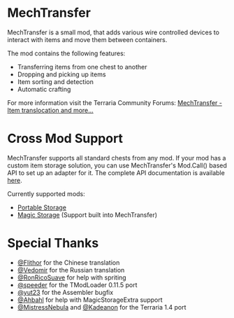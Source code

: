 # MechTransfer

MechTransfer is a small mod, that adds various wire controlled devices to interact with items and move them between containers.

The mod contains the following features:
- Transferring items from one chest to another
- Dropping and picking up items
- Item sorting and detection
- Automatic crafting

For more information visit the Terraria Community Forums: [MechTransfer - Item translocation and more...](https://forums.terraria.org/index.php?threads/mechtransfer-item-translocation-and-more.60571/)

# Cross Mod Support

MechTransfer supports all standard chests from any mod. If your mod has a custom item storage solution, you can use MechTransfer's Mod.Call() based API to set up an adapter for it.
The complete API documentation is available [here](https://github.com/DRKV333/MechTransfer/wiki/Adapter-extensibility).

Currently supported mods:
- [Portable Storage](https://forums.terraria.org/index.php?threads/portable-storage.65161/)
- [Magic Storage](https://forums.terraria.org/index.php?threads/magic-storage.56294/) (Support built into MechTransfer)

# Special Thanks

- [@Flithor](https://github.com/Flithor) for the Chinese translation
- [@Vedomir](https://forums.terraria.org/index.php?members/vedomir.130490/) for the Russian translation
- [@RonRicoSuave](https://github.com/RonRicoSuave) for help with spriting
- [@speeder](https://github.com/speeder) for the TModLoader 0.11.5 port
- [@yut23](https://github.com/yut23) for the Assembler bugfix
- [@Ahbahl](https://github.com/Ahbahl) for help with MagicStorageExtra support
- [@MistressNebula](https://github.com/435THz) and [@Kadeanon](https://github.com/Kadeanon) for the Terraria 1.4 port